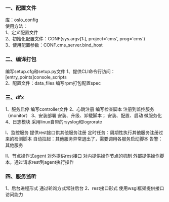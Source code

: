 ### 一、配置文件
库：oslo_config  
使用方法：  
1、定义配置文件  
2、初始化配置文件：CONF(sys.argv[1:], project='cms', prog='cms')  
3、使用配置参数：CONF.cms_server.bind_host

### 二、编译打包
编写setup.cfg和setup.py文件
1、提供CLI命令行访问：[entry_points]console_scripts  
2、配置文件：data_files
编写rpm打包配置spec

### 三、dfx
1、服务启停
编写controller文件
2、心跳注册
编写检查脚本
注册到监控服务（monitor）
3、安装部署
安装、升级、卸载脚本；
安装、配置、启动
微服务化
4、日志模块
采用linux自带的rsyslog和logrorate

I、监控服务
提供rest接口供其他服务注册
定时任务：周期性执行其他服务注册过来的检测脚本
自动拉起：其他服务异常退出了，需要调用各服务启动脚本
告警：其他服务

II、节点操作式agent
对外提供rest接口
对内提供操作节点的机制
外部提供操作脚本，通过请求rest到agent执行操作

### 四、服务监听
1、后台进程形式
通过轮询方式常驻后台
2、rest接口形式
使用wsgi框架提供接口访问能力
